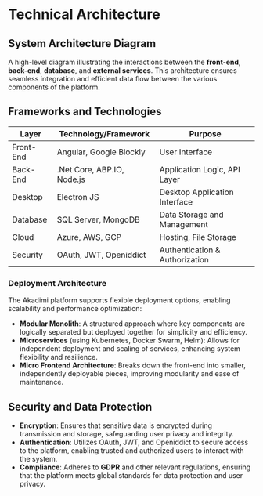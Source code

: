# Technical Architecture

## System Architecture Diagram
A high-level diagram illustrating the interactions between the **front-end**, **back-end**, **database**, and **external services**. This architecture ensures seamless integration and efficient data flow between the various components of the platform.

## Frameworks and Technologies
| **Layer**       | **Technology/Framework**         | **Purpose**                              |
|-------------|-------------------------------|--------------------------------------|
| Front-End   | Angular, Google Blockly       | User Interface                      |
| Back-End    | .Net Core, ABP.IO, Node.js    | Application Logic, API Layer        |
| Desktop     | Electron JS                  | Desktop Application Interface       |
| Database    | SQL Server, MongoDB          | Data Storage and Management         |
| Cloud       | Azure, AWS, GCP              | Hosting, File Storage               |
| Security    | OAuth, JWT, Openiddict       | Authentication & Authorization      |

### Deployment Architecture
The Akadimi platform supports flexible deployment options, enabling scalability and performance optimization:
- **Modular Monolith**: A structured approach where key components are logically separated but deployed together for simplicity and efficiency.
- **Microservices** (using Kubernetes, Docker Swarm, Helm): Allows for independent deployment and scaling of services, enhancing system flexibility and resilience.
- **Micro Frontend Architecture**: Breaks down the front-end into smaller, independently deployable pieces, improving modularity and ease of maintenance.


## Security and Data Protection
- **Encryption**: Ensures that sensitive data is encrypted during transmission and storage, safeguarding user privacy and integrity.
- **Authentication**: Utilizes OAuth, JWT, and Openiddict to secure access to the platform, enabling trusted and authorized users to interact with the system.
- **Compliance**: Adheres to **GDPR** and other relevant regulations, ensuring that the platform meets global standards for data protection and user privacy.

